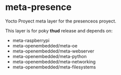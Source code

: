 # meta-presence
Yocto Proyect meta layer for the presenceos proyect.

This layer is for poky **thud** release and depends on:

- meta-raspberrypi
- meta-openembedded/meta-oe
- meta-openembedded/meta-webserver
- meta-openembedded/meta-python
- meta-openembedded/meta-networking
- meta-openembedded/meta-filesystems
